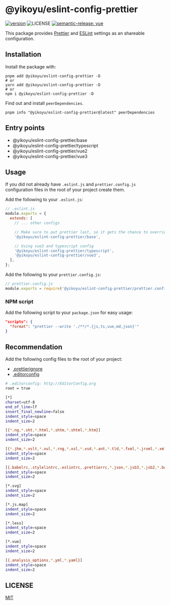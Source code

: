 <!--
 * @Date: 2023-06-14 17:59:12
 * @LastEditors: yikoyu 2282373181@qq.com
 * @LastEditTime: 2023-06-14 19:49:02
 * @FilePath: \eslint-config-prettier\README.md
-->
# @yikoyu/eslint-config-prettier

[![version](https://img.shields.io/npm/v/@yikoyu/eslint-config-prettier.svg)](https://www.npmjs.org/package/@yikoyu/eslint-config-prettier)
![LICENSE](https://img.shields.io/badge/License-MIT-yellow.svg)
[![semantic-release: vue](https://img.shields.io/badge/semantic--release-vue-e10079?logo=semantic-release)](https://github.com/semantic-release/semantic-release)

This package provides [Prettier](https://prettier.io) and [ESLint](https://eslint.org/) settings as an shareable configuration.

## Installation

Install the package with:

```shell
pnpm add @yikoyu/eslint-config-prettier -D
# or
yarn add @yikoyu/eslint-config-prettier -D
# or
npm i @yikoyu/eslint-config-prettier -D
```

Find out and install `peerDependencies`.

```shell
pnpm info "@yikoyu/eslint-config-prettier@latest" peerDependencies
```

## Entry points

- @yikoyu/eslint-config-prettier/base
- @yikoyu/eslint-config-prettier/typescript
- @yikoyu/eslint-config-prettier/vue2
- @yikoyu/eslint-config-prettier/vue3

## Usage

If you did not already have `.eslint.js` and `prettier.config.js` configuration files in the root of your project create them.

Add the following to your `.eslint.js`:

```js
// .eslint.js
module.exports = {
  extends: [
    // ... other configs

    // Make sure to put prettier last, so it gets the chance to override other configs.
    '@yikoyu/eslint-config-prettier/base',

    // Using vue3 and typescript config
    '@yikoyu/eslint-config-prettier/typescript',
    '@yikoyu/eslint-config-prettier/vue3',
  ],
};
```

Add the following to your `prettier.config.js`:

```js
// prettier.config.js
module.exports = require('@yikoyu/eslint-config-prettier/prettier.config');
```

### NPM script

Add the following script to your `package.json` for easy usage:

```json
"scripts": {
  "format": "prettier --write './**/*.{js,ts,vue,md,json}'"
}
```

## Recommendation

Add the following config files to the root of your project:

- [.prettierignore](https://prettier.io/docs/en/ignore.html)
- [.editorconfig](https://editorconfig.org/)

```sh
# .editorconfig: http://EditorConfig.org
root = true

[*]
charset=utf-8
end_of_line=lf
insert_final_newline=false
indent_style=space
indent_size=2

[{*.ng,*.sht,*.html,*.shtm,*.shtml,*.htm}]
indent_style=space
indent_size=2

[{*.jhm,*.xslt,*.xul,*.rng,*.xsl,*.xsd,*.ant,*.tld,*.fxml,*.jrxml,*.xml,*.jnlp,*.wsdl}]
indent_style=space
indent_size=2

[{.babelrc,.stylelintrc,.eslintrc,.prettierrc,*.json,*.jsb3,*.jsb2,*.bowerrc}]
indent_style=space
indent_size=2

[*.svg]
indent_style=space
indent_size=2

[*.js.map]
indent_style=space
indent_size=2

[*.less]
indent_style=space
indent_size=2

[*.vue]
indent_style=space
indent_size=2

[{.analysis_options,*.yml,*.yaml}]
indent_style=space
indent_size=2
```

## LICENSE

[MIT](LICENSE)
